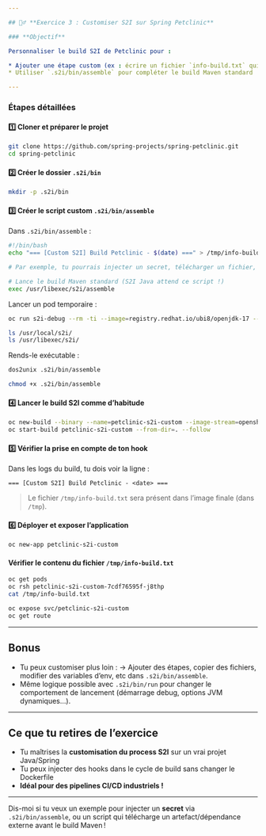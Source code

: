 ```yaml
---

## 🏋️‍♂️ **Exercice 3 : Customiser S2I sur Spring Petclinic**

### **Objectif**

Personnaliser le build S2I de Petclinic pour :

* Ajouter une étape custom (ex : écrire un fichier `info-build.txt` qui indique la date du build)
* Utiliser `.s2i/bin/assemble` pour compléter le build Maven standard

---
```


### **Étapes détaillées**

#### 1️⃣ **Cloner et préparer le projet**

```bash
git clone https://github.com/spring-projects/spring-petclinic.git
cd spring-petclinic
```

#### 2️⃣ **Créer le dossier `.s2i/bin`**

```bash
mkdir -p .s2i/bin
```

#### 3️⃣ **Créer le script custom `.s2i/bin/assemble`**

Dans `.s2i/bin/assemble` :

```bash
#!/bin/bash
echo "=== [Custom S2I] Build Petclinic - $(date) ===" > /tmp/info-build.txt

# Par exemple, tu pourrais injecter un secret, télécharger un fichier, modifier un .properties ici

# Lance le build Maven standard (S2I Java attend ce script !)
exec /usr/libexec/s2i/assemble
```

Lancer un pod temporaire : 

```bash
oc run s2i-debug --rm -ti --image=registry.redhat.io/ubi8/openjdk-17 -- bash

ls /usr/local/s2i/
ls /usr/libexec/s2i/
```

Rends-le exécutable :

```bash
dos2unix .s2i/bin/assemble

chmod +x .s2i/bin/assemble
```

#### 4️⃣ **Lancer le build S2I comme d’habitude**

```bash
oc new-build --binary --name=petclinic-s2i-custom --image-stream=openshift/ubi8-openjdk-17:1.18
oc start-build petclinic-s2i-custom --from-dir=. --follow
```

#### 5️⃣ **Vérifier la prise en compte de ton hook**

Dans les logs du build, tu dois voir la ligne :

```
=== [Custom S2I] Build Petclinic - <date> ===
```

> Le fichier `/tmp/info-build.txt` sera présent dans l’image finale (dans `/tmp`).

#### 6️⃣ **Déployer et exposer l’application**

```bash
oc new-app petclinic-s2i-custom
```

#### Vérifier le contenu du fichier `/tmp/info-build.txt`

```bash
oc get pods
oc rsh petclinic-s2i-custom-7cdf76595f-j8thp
cat /tmp/info-build.txt
```

```bash
oc expose svc/petclinic-s2i-custom
oc get route
```

---

## **Bonus**

* Tu peux customiser plus loin :
  → Ajouter des étapes, copier des fichiers, modifier des variables d’env, etc dans `.s2i/bin/assemble`.
* Même logique possible avec `.s2i/bin/run` pour changer le comportement de lancement (démarrage debug, options JVM dynamiques…).

---

## **Ce que tu retires de l’exercice**

* Tu maîtrises la **customisation du process S2I** sur un vrai projet Java/Spring
* Tu peux injecter des hooks dans le cycle de build sans changer le Dockerfile
* **Idéal pour des pipelines CI/CD industriels !**

---

Dis-moi si tu veux un exemple pour injecter un **secret** via `.s2i/bin/assemble`, ou un script qui télécharge un artefact/dépendance externe avant le build Maven !
